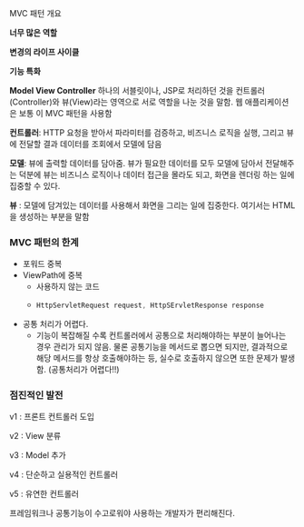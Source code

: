 MVC 패턴 개요

**너무 많은 역할**

**변경의 라이프 사이클**

**기능 특화**

**Model View Controller**
하나의 서블릿이나, JSP로 처리하던 것을 컨트롤러(Controller)와 뷰(View)라는 영역으로
서로 역할을 나눈 것을 말함. 웹 애플리케이션은 보통 이 MVC 패턴을 사용함

**컨트롤러**: HTTP 요청을 받아서 파라미터를 검증하고, 비즈니스 로직을 실행, 그리고 뷰에 전달할 결과 데이터를 조회에서 모델에 담음

**모델**: 뷰에 출력할 데이터를 담아줌. 뷰가 필요한 데이터를 모두   모델에 담아서 전달해주는 덕분에 뷰는 
비즈니스 로직이나 데이터 접근을 몰라도 되고, 화면을 렌더링 하는 일에 집중할 수 있다.

**뷰** : 모델에 담겨있는 데이터를 사용해서 화면을 그리는 일에 집중한다. 여기서는 HTML을 생성하는 부분을 말함


### MVC 패턴의 한계
* 포워드 중복
* ViewPath에 중복
  * 사용하지 않는 코드
  * ```java
    HttpServletRequest request, HttpSErvletResponse response
    ```
* 공통 처리가 어렵다.
  * 기능이 복잡해질 수록 컨트롤러에서 공통으로 처리해야하는 부분이 늘어나는 경우 관리가 되지 않음. 물론 공통기능을 메서드로 뽑으면 되지만, 결과적으로 
  해당 메서드를 항상 호출해야하는 등, 실수로 호출하지 않으면 또한 문제가 발생함. (공통처리가 어렵다!!)


### 점진적인 발전
v1 : 프론트 컨트롤러 도입

v2 : View 분류

v3 : Model 추가

v4 : 단순하고 실용적인 컨트롤러

v5 : 유연한 컨트롤러

프레임워크나 공통기능이 수고로워야 사용하는 개발자가 편리해진다. 